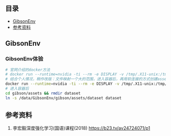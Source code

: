 ## 目录
* [GibsonEnv](#GibsonEnv)
* [参考资料](#参考资料)

## GibsonEnv
### GibsonEnv体验
```bash
# 官网介绍的docker方法
# docker run --runtime=nvidia -ti --rm -e DISPLAY -v /tmp/.X11-unix:/tmp/.X11-unix -v <host path to dataset folder>:/root/mount/gibson/gibson/assets/dataset gibson
# 结合个人情况，稍作改版：文件映射一个大的范围，进入容器后，再用软连接的方式创建assert/dataset文件夹
docker run --runtime=nvidia -ti --rm -e DISPLAY -v /tmp/.X11-unix:/tmp/.X11-unix -v /home/xt/Documents/data/:/data/ registry.cn-beijing.aliyuncs.com/xt-cuda/gibson:0.3.1_tf_cpu_optimized
# 进入容器后
cd gibson/assets && rmdir dataset
ln -s /data/GibsonEnv/gibson/assets/dataset dataset
```

## 参考资料
1. 李宏毅深度强化学习(国语)课程(2018) https://b23.tv/av24724071/p1

